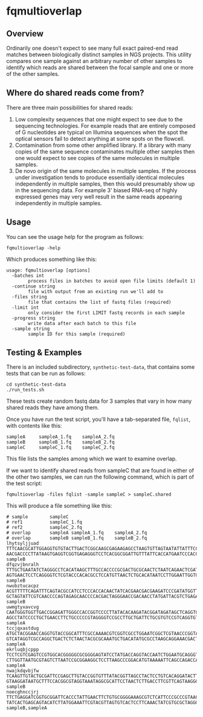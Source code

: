 # fqmultioverlap

## Overview

Ordinarily one doesn't expect to see many full exact paired-end read matches between biologically distinct samples in NGS projects. This utility compares one sample against an arbitrary number of other samples to identify which reads are shared between the focal sample and one or more of the other samples.

## Where do shared reads come from?

There are three main possibilities for shared reads:

1. Low complexity sequences that one might expect to see due to the sequencing technologies. For example reads that are entirely composed of G nucleotides are typical on Illumina sequences when the spot the optical sensors fail to detect anything at some spots on the flowcell.
2. Contamination from some other amplified library. If a library with many copies of the same sequence contaminates multiple other samples then one would expect to see copies of the same molecules in multiple samples.
3. De novo origin of the same molecules in multiple samples. If the process under investigation tends to produce essentially identical molecules independently in multiple samples, then this would presumably show up in the sequencing data. For example 3' biased RNA-seq of highly expressed genes may very well result in the same reads appearing independently in multiple samples.

## Usage

You can see the usage help for the program as follows:

    fqmultioverlap -help

Which produces something like this:

    usage: fqmultioverlap [options]
      -batches int
            process files in batches to avoid open file limits (default 1)
      -continue string
            file with output from an existing run we'll add to
      -files string
            file that contains the list of fastq files (required)
      -limit int
            only consider the first LIMIT fastq records in each sample
      -progress string
            write data after each batch to this file
      -sample string
            sample ID for this sample (required)

## Testing & Examples

There is an included subdirectory, `synthetic-test-data`, that contains some tests that can be run as follows:

    cd synthetic-test-data
    ./run_tests.sh

These tests create random fastq data for 3 samples that vary in how many shared reads they have among them. 

Once you have run the test script, you'll have a tab-separated file, `fqlist`, with contents like this:

    sampleA     sampleA_1.fq    sampleA_2.fq
    sampleB     sampleB_1.fq    sampleB_2.fq
    sampleC     sampleC_1.fq    sampleC_2.fq

This file lists the samples among which we want to examine overlap.

If we want to identify shared reads from sampleC that are found in either of the other two samples, we can run the following command, which is part of the test script:

    fqmultioverlap -files fqlist -sample sampleC > sampleC.shared

This will produce a file something like this:

    # sample        sampleC
    # ref1          sampleC_1.fq
    # ref2          sampleC_2.fq
    # overlap       sampleA sampleA_1.fq    sampleA_2.fq
    # overlap       sampleB sampleB_1.fq    sampleB_2.fq
    lhytsyljjuad    TTTCAACGCATTGGAGGTGTGTACTTGACTCGGCAAGCGAGAAGAGCCTAAGTGTTAGTAATATTATTTCCGGTGA    AACGACCCCTTATAAGTGAGGTCGGTGAGAGGGTCCTCACGGCGGATTGTTTATTCACCATGAATCCCACCTTTTT    sampleB
    dfqzvjbnralh    TTTGCTGAATATCTAGGGCCTCACATAAGCTTTGCCACCCCGCGACTGCGCAACTCTAATCAGAACTCGATTGCTA    AGTGAACTCCTCAGGGGTCTCGTACCCACACGCCTCCATGTTAACTCTGCACATAATCCTTGGAATTGGTGTCGCC    sampleB
    nwubztucacpz    ACGTTTTTCAGATTTCAGTACGCCATCCTCCCACCACAACTATCACGAACGACGAAGATCCCGATATGGTTAACTA    GCTAGTATTCGTCAACCCCAGTAGAGCAACCCCACGACTAGGGAACCGACAACCTATGATTACGTCTGAGAAGTTA    sampleB
    uwmgtyxavcvg    CAATGGGTGGTTGACCGGAGATTGGGCCACCGGTCCCCTTATACACAAGATACGGATAGATAGCTCAGGTGGATGG    AGCCTATCCCCTGCTGAACCTTCTGCCCCCGTAGGGGTCCGCCTTGCTGATTCTGCGTGTCCGTCAGGTGTCGCAT    sampleA
    tccjqxastdug    ATGCTACGGAACCAGGTGTACCGGCATTTCGCCAAAACGTCGGTCGCCTGGAATCGGCTCGTAACCCGGTAATCCT    GTCATAGGTCGCCAGGCTGACTCTCTAACTACGCGCAAATGCTGACATATGCGCCTAAGCAGGAAACGACTGGTAG    sampleA
    ekrluqbjcppp    TCCTCGTCGAGTCCGTGGCACGGGGGCGCGGGGAGTATCCTATGACCAGGTACCAATCTGGAATGCAGGGTCACAT    CTTGGTTAATGCGTAGTCTTAATCCGCGGAAGGCTCCTTAAGCCCGGACATGTAAAAATTCAGCCAGACCATAGCA    sampleA
    nwajkdqvbjfw    TCAAGTTGTACTGCGATTCCGAGCTTGTACCGGTGTTTATACGGTTAGCCTACTCCTGTCACAGGATACTTCACTG    GTAAGGATAATGCTTTCCACGGCGTAGGTAAATAGGCGCATTCCTAACTCTTGACCTTCGTTCAGTAAGGGCCCCG    sampleB
    noecghnccjrj    TTCTGAGGATCGGTGCGGATTCACCCTATTGAACTTCTGTGCGGGGAAAGCGTCTCATTCCCGCCCGTAACAGCAC    TATCACTGAGCAGTACATCTTATGGAAATTCGTACGTTAGTGTCACTCCTTCAAACTATCGTGCGCTAGGGAACCG    sampleB,sampleA


